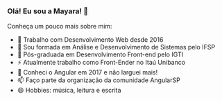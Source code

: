### Olá! Eu sou a Mayara! 👋

Conheça um pouco mais sobre mim:

- 🔭 Trabalho com Desenvolvimento Web desde 2016
- 🌱 Sou formada em Análise e Desenvolvimento de Sistemas pelo IFSP
- 👯 Pós-graduada em Desenvolvimento Front-end pelo IGTI
- ⚡ Atualmente trabalho como Front-Ender no Itaú Unibanco
- 💬 Conheci o Angular em 2017 e não larguei mais!
- 📫 Faço parte da organização da comunidade AngularSP
- 😄 Hobbies: música, leitura e escrita

